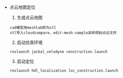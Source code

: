 - 点云地图定位
  
    1. 生成点云地图
    ```
    cad模型用meshlab转为stl
    stl导入cloudcompare，edit-mesh-sample采样得到点云文件
    ```
    2. 启动仿真环境
    ```
    roslaunch jackal_velodyne construction.launch
    ```
    3. 启动定位
    ```
    roslaunch hdl_localization loc_construction.launch
    ```